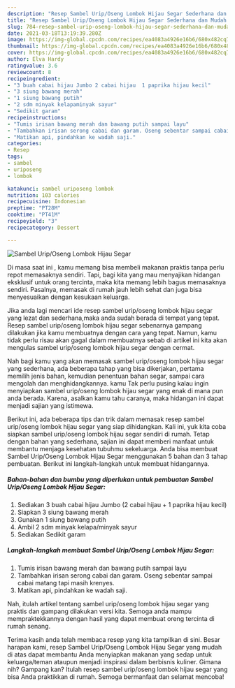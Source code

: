 ```yaml
---
description: "Resep Sambel Urip/Oseng Lombok Hijau Segar Sederhana dan Mudah Dibuat"
title: "Resep Sambel Urip/Oseng Lombok Hijau Segar Sederhana dan Mudah Dibuat"
slug: 784-resep-sambel-urip-oseng-lombok-hijau-segar-sederhana-dan-mudah-dibuat
date: 2021-03-18T13:19:39.280Z
image: https://img-global.cpcdn.com/recipes/ea4083a4926e16b6/680x482cq70/sambel-uriposeng-lombok-hijau-segar-foto-resep-utama.jpg
thumbnail: https://img-global.cpcdn.com/recipes/ea4083a4926e16b6/680x482cq70/sambel-uriposeng-lombok-hijau-segar-foto-resep-utama.jpg
cover: https://img-global.cpcdn.com/recipes/ea4083a4926e16b6/680x482cq70/sambel-uriposeng-lombok-hijau-segar-foto-resep-utama.jpg
author: Elva Hardy
ratingvalue: 3.6
reviewcount: 8
recipeingredient:
- "3 buah cabai hijau Jumbo 2 cabai hijau  1 paprika hijau kecil"
- "3 siung bawang merah"
- "1 siung bawang putih"
- "2 sdm minyak kelapaminyak sayur"
- "Sedikit garam"
recipeinstructions:
- "Tumis irisan bawang merah dan bawang putih sampai layu"
- "Tambahkan irisan serong cabai dan garam. Oseng sebentar sampai cabai matang tapi masih krenyes."
- "Matikan api, pindahkan ke wadah saji."
categories:
- Resep
tags:
- sambel
- uriposeng
- lombok

katakunci: sambel uriposeng lombok 
nutrition: 103 calories
recipecuisine: Indonesian
preptime: "PT28M"
cooktime: "PT41M"
recipeyield: "3"
recipecategory: Dessert

---
```



![Sambel Urip/Oseng Lombok Hijau Segar](https://img-global.cpcdn.com/recipes/ea4083a4926e16b6/680x482cq70/sambel-uriposeng-lombok-hijau-segar-foto-resep-utama.jpg)

Di masa  saat ini , kamu memang bisa membeli makanan praktis tanpa perlu repot memasaknya sendiri. Tapi, bagi kita yang mau menyajikan hidangan eksklusif untuk orang tercinta, maka kita memang lebih bagus memasaknya sendiri. Pasalnya, memasak di rumah jauh lebih sehat dan juga bisa menyesuaikan dengan kesukaan keluarga.

Jika anda lagi mencari ide resep sambel urip/oseng lombok hijau segar yang lezat dan sederhana,maka anda sudah berada di tempat yang tepat. Resep sambel urip/oseng lombok hijau segar  sebenarnya gampang dilakukan jika kamu membuatnya dengan cara yang tepat. Namun, kamu tidak perlu risau akan gagal dalam membuatnya 
sebab di artikel ini kita akan mengulas sambel urip/oseng lombok hijau segar dengan cermat.  



Nah bagi kamu yang akan memasak sambel urip/oseng lombok hijau segar yang sederhana, ada beberapa tahap yang bisa dikerjakan, pertama memilih jenis bahan, kemudian penentuan bahan segar, sampai cara mengolah dan menghidangkannya. kamu Tak perlu pusing kalau ingin menyiapkan sambel urip/oseng lombok hijau segar yang enak di mana pun anda berada. Karena, asalkan kamu  tahu caranya, maka hidangan ini dapat menjadi sajian yang istimewa.

Berikut ini, ada beberapa tips dan trik dalam memasak resep sambel urip/oseng lombok hijau segar yang siap dihidangkan. Kali ini, yuk kita coba siapkan sambel urip/oseng lombok hijau segar sendiri di rumah. Tetap dengan bahan yang sederhana, sajian ini dapat memberi manfaat untuk membantu menjaga kesehatan tubuhmu sekeluarga. Anda bisa membuat Sambel Urip/Oseng Lombok Hijau Segar menggunakan 5 bahan dan 3 tahap pembuatan. Berikut ini langkah-langkah untuk membuat hidangannya.

<!--inarticleads1-->

##### Bahan-bahan dan bumbu yang diperlukan untuk pembuatan Sambel Urip/Oseng Lombok Hijau Segar:

1. Sediakan 3 buah cabai hijau Jumbo (2 cabai hijau + 1 paprika hijau kecil)
1. Siapkan 3 siung bawang merah
1. Gunakan 1 siung bawang putih
1. Ambil 2 sdm minyak kelapa/minyak sayur
1. Sediakan Sedikit garam




<!--inarticleads2-->

##### Langkah-langkah membuat Sambel Urip/Oseng Lombok Hijau Segar:

1. Tumis irisan bawang merah dan bawang putih sampai layu
1. Tambahkan irisan serong cabai dan garam. Oseng sebentar sampai cabai matang tapi masih krenyes.
1. Matikan api, pindahkan ke wadah saji.




Nah, itulah artikel tentang  sambel urip/oseng lombok hijau segar  yang praktis dan gampang dilakukan versi kita. Semoga anda mampu mempraktekkannya dengan hasil yang dapat membuat oreng tercinta di rumah senang. 

Terima kasih anda telah membaca resep yang kita tampilkan di sini. Besar harapan kami, resep  Sambel Urip/Oseng Lombok Hijau Segar yang mudah di atas dapat membantu Anda menyiapkan makanan yang sedap untuk keluarga/teman ataupun menjadi inspirasi dalam berbisnis kuliner. Gimana nih? Gampang kan? Itulah resep sambel urip/oseng lombok hijau segar yang bisa Anda praktikkan di rumah. Semoga bermanfaat dan selamat mencoba!

